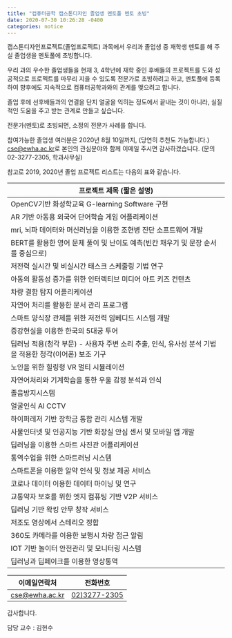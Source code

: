 ```yaml
---
title: "컴퓨터공학 캡스톤디자인 졸업생 멘토풀 멘토 초빙" 
date: 2020-07-30 10:26:28 -0400
categories: notice
---
```


캡스톤디자인프로젝트(졸업프로젝트) 과목에서 우리과 졸업생 중 재학생 멘토를 해 주실 졸업생을 멘토풀에 초빙합니다. 

우리 과의 우수한 졸업생들을 현재 3, 4학년에 재학 중인 후배들의 프로젝트를 도와 성공적으로 프로젝트를 마무리 지을 수 있도록 전문가로 초빙하려고 하고, 멘토풀에 등록하여 향후에도 지속적으로 컴퓨터공학과와의 관계를 맺으려고 합니다. 

졸업 후에 선후배들과의 연결을 단지 얼굴을 익히는 정도에서 끝내는 것이 아니라, 실질적인 도움을 주고 받는 관계로 만들고 싶습니다. 

전문가(멘토)로 초빙되면, 소정의 전문가 사례를 합니다. 

참여가능한 졸업생 여러분은 2020년 8월 10일까지, (당연히 추천도 가능합니다.)
<a href="mailto:cse@ewha.ac.kr?Subject='(졸업생멘토신청)'">cse@ewha.ac.kr</a>로 본인의 관심분야와 함께 이메일 주시면 감사하겠습니다. (문의 02-3277-2305, 학과사무실)

참고로 2019, 2020년 졸업 프로젝트 리스트는 다음의 표와 같습니다.  

| 프로젝트 제목 (짧은 설명)                                                |
|----------------------------------------------------------------|
| OpenCV기반 화성학교육 G-learning Software 구현                          |
| AR 기반 아동용 외국어 단어학습 게임 어플리케이션                                   |
| mri, 뇌파 데이터와 머신러닝을 이용한 조현병 진단 소프트웨어 개발                         |
| BERT를 활용한 영어 문제 풀이 및 난이도 예측(빈칸 채우기 및 문장 순서를 중심으로)              |
| 저전력 실시간 및 비실시간 태스크 스케줄링 기법 연구                                  |
| 아동의 활동성 증가를 위한 인터렉티브 미디어 아트 키즈 컨텐츠                             |
| 차량 결함 탐지 어플리케이션                                                |
| 자연어 처리를 활용한 문서 관리 프로그램                                         |
| 스마트 양식장 관제를 위한 저전력 임베디드 시스템 개발                                 |
| 증강현실을 이용한 한국의 5대궁 투어                                           |
| 딥러닝 적용(청각 부문) - 사용자 주변 소리 추출, 인식, 유사성 분석 기법을 적용한 청각(이어폰) 보조 기구 |
| 노인을 위한 힐링형 VR 멀티 시뮬레이션                                         |
| 자연어처리와 기계학습을 통한 우울 감정 분석과 인식                                   |
| 졸음방지시스템                                                        |
| 얼굴인식 AI CCTV                                                   |
| 하이퍼레저 기반 장학금 통합 관리 시스템 개발                                      |
| 사물인터넷 및 인공지능 기반 화장실 안심 센서 및 모바일 앱 개발                           |
| 딥러닝을 이용한 스마트 사진관 어플리케이션                                        |
| 통역수업을 위한 스마트러닝 시스템                                             |
| 스마트폰을 이용한 알약 인식 및 정보 제공 서비스                                    |
| 코로나 데이터 이용한 데이터 마이닝 및 연구                                       |
| 교통약자 보호를 위한 엣지 컴퓨팅 기반 V2P 서비스                                  |
| 딥러닝 기반 왁킹 안무 창작 서비스                                            |
| 저조도 영상에서 스테리오 정합                                               |
| 360도 카메라를 이용한 보행시 차량 접근 알림                                     |
| IOT 기반 놀이터 안전관리 및 모니터링 시스템                                     |
| 딥러닝과 딥페이크를 이용한 영상통역                                            |

| 이메일연락처 | 전화번호 |
|--------|--------|
| <a href="mailto:cse@ewha.ac.kr?Subject='(졸업생멘토신청)'">cse@ewha.ac.kr</a>|<a href='tel:02-3277-2305'>02)3277-2305</a>     |


감사합니다. 

담당 교수 : 김현수